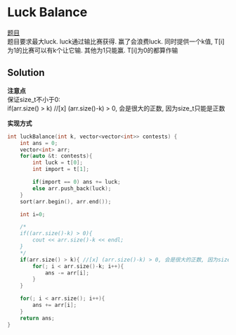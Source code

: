 # Luck Balance

[题目](https://www.hackerrank.com/challenges/luck-balance/problem)  
题目要求最大luck. luck通过输比赛获得. 赢了会浪费luck. 
同时提供一个k值, T[i]为1的比赛可以有k个让它输. 其他为1只能赢.
T[i]为0的都算作输

## Solution

**注意点**  
保证size_t不小于0:  
if(arr.size() > k) //[x] (arr.size()-k) > 0, 会是很大的正数, 因为size_t只能是正数

**实现方式**  
```c
int luckBalance(int k, vector<vector<int>> contests) {
    int ans = 0;
    vector<int> arr;
    for(auto &t: contests){
        int luck = t[0];
        int import = t[1];

        if(import == 0) ans += luck;
        else arr.push_back(luck);
    }
    sort(arr.begin(), arr.end());

    int i=0;

    /*
    if((arr.size()-k) > 0){
        cout << arr.size()-k << endl;
    }
    */
    if(arr.size() > k){ //[x] (arr.size()-k) > 0, 会是很大的正数, 因为size_t只能是正数
        for(; i < arr.size()-k; i++){
            ans -= arr[i];
        }
    }

    for(; i < arr.size(); i++){
        ans += arr[i];
    }
    return ans;
}
```
